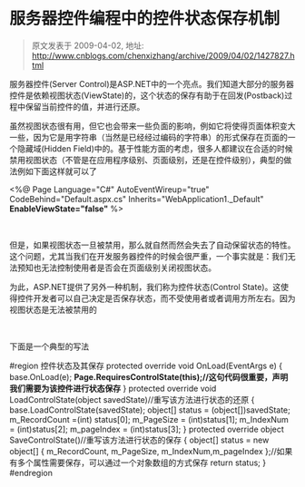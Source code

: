 # 服务器控件编程中的控件状态保存机制 
> 原文发表于 2009-04-02, 地址: http://www.cnblogs.com/chenxizhang/archive/2009/04/02/1427827.html 


服务器控件(Server Control)是ASP.NET中的一个亮点。我们知道大部分的服务器控件是依赖视图状态(ViewState)的，这个状态的保存有助于在回发(Postback)过程中保留当前控件的值，并进行还原。

 虽然视图状态很有用，但它也会带来一些负面的影响，例如它将使得页面体积变大一些，因为它是用字符串（当然是已经经过编码的字符串）的形式保存在页面的一个隐藏域(Hidden Field)中的。基于性能方面的考虑，很多人都建议在合适的时候禁用视图状态（不管是在应用程序级别、页面级别，还是在控件级别），典型的做法例如下面这样就可以了

 <%@ Page Language="C#" AutoEventWireup="true" CodeBehind="Default.aspx.cs" Inherits="WebApplication1.\_Default" **EnableViewState="false"** %>

  

 但是，如果视图状态一旦被禁用，那么就自然而然会失去了自动保留状态的特性。这个问题，尤其当我们在开发服务器控件的时候会很严重，一个事实就是：我们无法预知也无法控制使用者是否会在页面级别关闭视图状态。

 为此，ASP.NET提供了另外一种机制，我们称为控件状态(Control State)。这使得控件开发者可以自己决定是否保存状态，而不受使用者或者调用方所左右。因为视图状态是无法被禁用的

  

 下面是一个典型的写法

 #region 控件状态及其保存 protected override void OnLoad(EventArgs e) { base.OnLoad(e); **Page.RequiresControlState(this);//这句代码很重要，声明我们需要为该控件进行状态保存** } protected override void LoadControlState(object savedState)//重写该方法进行状态的还原 { base.LoadControlState(savedState); object[] status = (object[])savedState; m\_RecordCount =(int) status[0]; m\_PageSize = (int)status[1]; m\_IndexNum = (int)status[2]; m\_pageIndex = (int)status[3]; } protected override object SaveControlState()//重写该方法进行状态的保存 { object[] status = new object[] { m\_RecordCount, m\_PageSize, m\_IndexNum,m\_pageIndex };//如果有多个属性需要保存，可以通过一个对象数组的方式保存 return status; } #endregion









































